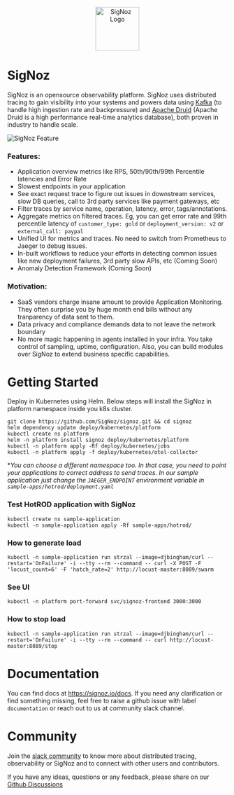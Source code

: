 <p align="center"><img src="https://signoz.io/img/SigNozLogo-200x200.svg" alt="SigNoz Logo" width="100"></p>

# SigNoz
SigNoz is an opensource observability platform. SigNoz uses distributed tracing to gain visibility into your systems and powers data using [Kafka](https://kafka.apache.org/) (to handle high ingestion rate and backpressure) and [Apache Druid](https://druid.apache.org/) (Apache Druid is a high performance real-time analytics database), both proven in industry to handle scale.


![SigNoz Feature](https://signoz.io/img/readme_feature1.jpg)


### Features:
- Application overview metrics like RPS, 50th/90th/99th Percentile latencies and Error Rate
- Slowest endpoints in your application
- See exact request trace to figure out issues in downstream services, slow DB queries, call to 3rd party services like payment gateways, etc
- Filter traces by service name, operation, latency, error, tags/annotations. 
- Aggregate metrics on filtered traces. Eg, you can get error rate and 99th percentile latency of `customer_type: gold` or `deployment_version: v2` or `external_call: paypal`
- Unified UI for metrics and traces. No need to switch from Prometheus to Jaeger to debug issues.
- In-built workflows to reduce your efforts in detecting common issues like new deployment failures, 3rd party slow APIs, etc (Coming Soon)
- Anomaly Detection Framework (Coming Soon)


### Motivation:
- SaaS vendors charge insane amount to provide Application Monitoring. They often surprise you by huge month end bills without any tranparency of data sent to them.
- Data privacy and compliance demands data to not leave the network boundary
- No more magic happening in agents installed in your infra. You take control of sampling, uptime, configuration. Also, you can build modules over SigNoz to extend business specific capabilities.



# Getting Started

Deploy in Kubernetes using Helm. Below steps will install the SigNoz in platform namespace inside you k8s cluster. 


```console
git clone https://github.com/SigNoz/signoz.git && cd signoz
helm dependency update deploy/kubernetes/platform
kubectl create ns platform
helm -n platform install signoz deploy/kubernetes/platform
kubectl -n platform apply -Rf deploy/kubernetes/jobs
kubectl -n platform apply -f deploy/kubernetes/otel-collector
```
 
 **You can choose a different namespace too. In that case, you need to point your applications to correct address to send traces. In our sample application just change the `JAEGER_ENDPOINT` environment variable in `sample-apps/hotrod/deployment.yaml`*

### Test HotROD application with SigNoz

```console
kubectl create ns sample-application
kubectl -n sample-application apply -Rf sample-apps/hotrod/
```

### How to generate load

`kubectl -n sample-application run strzal --image=djbingham/curl --restart='OnFailure' -i --tty --rm --command -- curl -X POST -F 'locust_count=6' -F 'hatch_rate=2' http://locust-master:8089/swarm`

### See UI
`kubectl -n platform port-forward svc/signoz-frontend 3000:3000`

### How to stop load

`kubectl -n sample-application run strzal --image=djbingham/curl --restart='OnFailure' -i --tty --rm --command -- curl http://locust-master:8089/stop`


# Documentation
You can find docs at https://signoz.io/docs. If you need any clarification or find something missing, feel free to raise a github issue with label `documentation` or reach out to us at community slack channel.

# Community
Join the [slack community](https://app.slack.com/client/T01HWUTP0LT#/) to know more about distributed tracing, observability or SigNoz and to connect with other users and contributors.

If you have any ideas, questions or any feedback, please share on our [Github Discussions](https://github.com/SigNoz/signoz/discussions)
